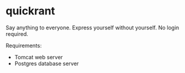 quickrant
=========

Say anything to everyone. Express yourself without yourself. No login required.

Requirements: 
* Tomcat web server
* Postgres database server
